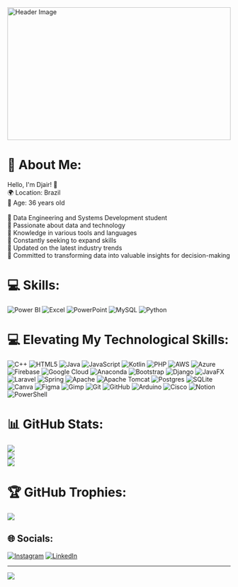 <img src="https://media.licdn.com/dms/image/v2/D4D16AQFaGZVvbEfxGg/profile-displaybackgroundimage-shrink_350_1400/profile-displaybackgroundimage-shrink_350_1400/0/1721324084787?e=1732147200&v=beta&t=ppKO37m_7zgxEoQOmGdykqjCH9O4UpBc1zayewb4QK0" alt="Header Image" width="100%" height="300px">


# 💫 About Me:
Hello, I'm Djair! 👋<br>
🌍 Location: Brazil<br>
🎂 Age: 36 years old<br><br>
🔹 Data Engineering and Systems Development student<br>
🔹 Passionate about data and technology<br>
🔹 Knowledge in various tools and languages<br>
🔹 Constantly seeking to expand skills<br>
🔹 Updated on the latest industry trends<br>
🔹 Committed to transforming data into valuable insights for decision-making<br> 

# 💻 Skills:
![Power BI](https://img.shields.io/badge/power_bi-F2C811?style=for-the-badge&logo=powerbi&logoColor=black) 
![Excel](https://img.shields.io/badge/Excel-4B8BF4?style=for-the-badge&logo=microsoft-excel&logoColor=white) 
![PowerPoint](https://img.shields.io/badge/PowerPoint-E03C31?style=for-the-badge&logo=microsoft-powerpoint&logoColor=white) 
![MySQL](https://img.shields.io/badge/MySQL-4479A1?style=for-the-badge&logo=mysql&logoColor=white) 
![Python](https://img.shields.io/badge/python-3776AB?style=for-the-badge&logo=python&logoColor=white)

# 💻 Elevating My Technological Skills:
![C++](https://img.shields.io/badge/c++-%2300599C.svg?style=for-the-badge&logo=c%2B%2B&logoColor=white) 
![HTML5](https://img.shields.io/badge/html5-%23E34F26.svg?style=for-the-badge&logo=html5&logoColor=white) 
![Java](https://img.shields.io/badge/java-%23ED8B00.svg?style=for-the-badge&logo=openjdk&logoColor=white) 
![JavaScript](https://img.shields.io/badge/javascript-%23323330.svg?style=for-the-badge&logo=javascript&logoColor=%23F7DF1E) 
![Kotlin](https://img.shields.io/badge/kotlin-%237F52FF.svg?style=for-the-badge&logo=kotlin&logoColor=white) 
![PHP](https://img.shields.io/badge/php-%23777BB4.svg?style=for-the-badge&logo=php&logoColor=white) 
![AWS](https://img.shields.io/badge/AWS-%23FF9900.svg?style=for-the-badge&logo=amazon-aws&logoColor=white) 
![Azure](https://img.shields.io/badge/azure-%230072C6.svg?style=for-the-badge&logo=microsoftazure&logoColor=white) 
![Firebase](https://img.shields.io/badge/firebase-%23039BE5.svg?style=for-the-badge&logo=firebase) 
![Google Cloud](https://img.shields.io/badge/GoogleCloud-%234285F4.svg?style=for-the-badge&logo=google-cloud&logoColor=white) 
![Anaconda](https://img.shields.io/badge/Anaconda-%2344A833.svg?style=for-the-badge&logo=anaconda&logoColor=white) 
![Bootstrap](https://img.shields.io/badge/bootstrap-%238511FA.svg?style=for-the-badge&logo=bootstrap&logoColor=white) 
![Django](https://img.shields.io/badge/django-%23092E20.svg?style=for-the-badge&logo=django&logoColor=white) 
![JavaFX](https://img.shields.io/badge/javafx-%23FF0000.svg?style=for-the-badge&logo=javafx&logoColor=white) 
![Laravel](https://img.shields.io/badge/laravel-%23FF2D20.svg?style=for-the-badge&logo=laravel&logoColor=white) 
![Spring](https://img.shields.io/badge/spring-%236DB33F.svg?style=for-the-badge&logo=spring&logoColor=white) 
![Apache](https://img.shields.io/badge/apache-%23D42029.svg?style=for-the-badge&logo=apache&logoColor=white) 
![Apache Tomcat](https://img.shields.io/badge/apache%20tomcat-%23F8DC75.svg?style=for-the-badge&logo=apache-tomcat&logoColor=black) 
![Postgres](https://img.shields.io/badge/postgres-%23316192.svg?style=for-the-badge&logo=postgresql&logoColor=white) 
![SQLite](https://img.shields.io/badge/sqlite-%2307405e.svg?style=for-the-badge&logo=sqlite&logoColor=white) 
![Canva](https://img.shields.io/badge/Canva-%2300C4CC.svg?style=for-the-badge&logo=Canva&logoColor=white) 
![Figma](https://img.shields.io/badge/figma-%23F24E1E.svg?style=for-the-badge&logo=figma&logoColor=white) 
![Gimp](https://img.shields.io/badge/Gimp-657D8B?style=for-the-badge&logo=gimp&logoColor=FFFFFF) 
![Git](https://img.shields.io/badge/git-%23F05033.svg?style=for-the-badge&logo=git&logoColor=white) 
![GitHub](https://img.shields.io/badge/github-%23121011.svg?style=for-the-badge&logo=github&logoColor=white) 
![Arduino](https://img.shields.io/badge/-Arduino-00979D?style=for-the-badge&logo=Arduino&logoColor=white) 
![Cisco](https://img.shields.io/badge/cisco-%23049fd9.svg?style=for-the-badge&logo=cisco&logoColor=black) 
![Notion](https://img.shields.io/badge/Notion-%23000000.svg?style=for-the-badge&logo=notion&logoColor=white) 
![PowerShell](https://img.shields.io/badge/PowerShell-%235391FE.svg?style=for-the-badge&logo=powershell&logoColor=white)

# 📊 GitHub Stats:
![](https://github-readme-stats.vercel.app/api?username=djair2113&theme=dark&hide_border=false&include_all_commits=false&count_private=false)<br/>
![](https://github-readme-streak-stats.herokuapp.com/?user=djair2113&theme=dark&hide_border=false)<br/>
![](https://github-readme-stats.vercel.app/api/top-langs/?username=djair2113&theme=dark&hide_border=false&include_all_commits=false&count_private=false&layout=compact)

# 🏆 GitHub Trophies:
![](https://github-profile-trophy.vercel.app/?username=djair2113&theme=dark&no-frame=true&margin-w=15&margin-h=15)


## 🌐 Socials:
[![Instagram](https://img.shields.io/badge/Instagram-%23E4405F.svg?logo=Instagram&logoColor=white)](https://instagram.com/djair2113) 
[![LinkedIn](https://img.shields.io/badge/LinkedIn-%230077B5.svg?logo=linkedin&logoColor=white)](https://linkedin.com/in/djair2113)

---
[![](https://visitcount.itsvg.in/api?id=djair2113&icon=5&color=1)](https://visitcount.itsvg.in)

<!-- Proudly created with GPRM ( https://gprm.itsvg.in ) -->
